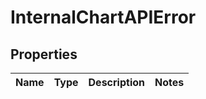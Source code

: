 
# InternalChartAPIError

## Properties
Name | Type | Description | Notes
------------ | ------------- | ------------- | -------------



